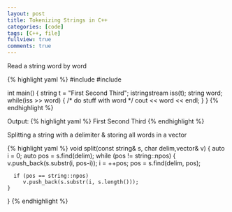 ```yaml
---
layout: post
title: Tokenizing Strings in C++
categories: [code]
tags: [C++, file]
fullview: true
comments: true
---
```


Read a string word by word

{% highlight yaml %}
#include <fstream>
#include <string>

int main()
{
    string t = "First Second Third";
    istringstream iss(t);
    string word;
    while(iss >> word) {
        /* do stuff with word */
        cout << word << endl;
    }
}
{% endhighlight %}

Output:
{% highlight yaml %}
First
Second
Third
{% endhighlight %}


Splitting a string with a delimiter & storing all words in a vector

{% highlight yaml %}
void split(const string& s, char delim,vector<string>& v) {
    auto i = 0;
    auto pos = s.find(delim);
    while (pos != string::npos) {
      v.push_back(s.substr(i, pos-i));
      i = ++pos;
      pos = s.find(delim, pos);

      if (pos == string::npos)
         v.push_back(s.substr(i, s.length()));
    }
}
{% endhighlight %}
